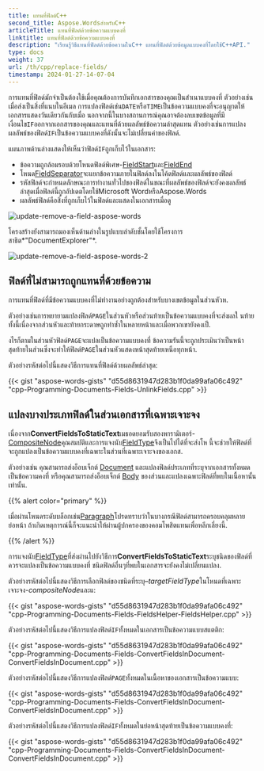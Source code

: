```yaml
---
title: แทนที่ฟิลด์C++
second_title: Aspose.WordsสำหรับC++
articleTitle: แทนที่ฟิลด์ด้วยข้อความแบบคงที่
linktitle: แทนที่ฟิลด์ด้วยข้อความแบบคงที่
description: "เรียนรู้วิธีแทนที่ฟิลด์ด้วยข้อความในC++ แทนที่ฟิลด์ด้วยข้อมูลแบบคงที่โดยใช้C++API."
type: docs
weight: 37
url: /th/cpp/replace-fields/
timestamp: 2024-01-27-14-07-04
---
```


การแทนที่ฟิลด์มักจำเป็นต้องใช้เมื่อคุณต้องการบันทึกเอกสารของคุณเป็นสำเนาแบบคงที่ ตัวอย่างเช่นเมื่อส่งเป็นสิ่งที่แนบในอีเมล การแปลงฟิลด์เช่น`DATE`หรือ`TIME`เป็นข้อความแบบคงที่จะอนุญาตให้เอกสารแสดงวันเดียวกันกับเมื่อ นอกจากนี้ในบางสถานการณ์คุณอาจต้องลบเขตข้อมูลที่มีเงื่อนไข`IF`ออกจากเอกสารของคุณและแทนที่ด้วยผลลัพธ์ข้อความล่าสุดแทน ตัวอย่างเช่นการแปลงผลลัพธ์ของฟิลด์`IF`เป็นข้อความแบบคงที่ดังนั้นจะไม่เปลี่ยนค่าของฟิลด์.

แผนภาพด้านล่างแสดงให้เห็นว่าฟิลด์`IF`ถูกเก็บไว้ในเอกสาร:

* ข้อความถูกล้อมรอบด้วยโหนดฟิลด์พิเศษ-[FieldStart](https://reference.aspose.com/words/cpp/aspose.words.fields/field/get_fieldstart/)และ[FieldEnd](https://reference.aspose.com/words/cpp/aspose.words.fields/field/get_fieldend/)
* โหนด[FieldSeparator](https://reference.aspose.com/words/cpp/aspose.words.fields/field/get_separator/)จะแยกข้อความภายในฟิลด์ลงในโค้ดฟิลด์และผลลัพธ์ของฟิลด์
* รหัสฟิลด์จะกำหนดลักษณะการทำงานทั่วไปของฟิลด์ในขณะที่ผลลัพธ์ของฟิลด์จะยังคงผลลัพธ์ล่าสุดเมื่อฟิลด์นี้ถูกอัปเดตโดยใช้Microsoft WordหรือAspose.Words
* ผลลัพธ์ฟิลด์คือสิ่งที่ถูกเก็บไว้ในฟิลด์และแสดงในเอกสารเมื่อดู

![update-remove-a-field-aspose-words](updating-and-removing-a-field-1.png)

โครงสร้างยังสามารถมองเห็นด้านล่างในรูปแบบลำดับชั้นโดยใช้โครงการสาธิต*"DocumentExplorer"*.

![update-remove-a-field-aspose-words-2](updating-and-removing-a-field-2.png)

## ฟิลด์ที่ไม่สามารถถูกแทนที่ด้วยข้อความ

การแทนที่ฟิลด์ที่มีข้อความแบบคงที่ไม่ทำงานอย่างถูกต้องสำหรับบางเขตข้อมูลในส่วนหัวห.

ตัวอย่างเช่นการพยายามแปลงฟิลด์`PAGE`ในส่วนหัวหรือส่วนท้ายเป็นข้อความแบบคงที่จะส่งผลใ นท้ายทั้งนี้เนื่องจากส่วนหัวและท้ายกระดาษถูกทำซ้ำในหลายหน้าและเมื่อพวกเขายังคงเป็.

งไรก็ตามในส่วนหัวฟิลด์`PAGE`จะแปลเป็นข้อความแบบคงที่ ข้อความรันนี้จะถูกประเมินว่าเป็นหน้าสุดท้ายในส่วนซึ่งจะทำให้ฟิลด์`PAGE`ในส่วนหัวแสดงหน้าสุดท้ายเหนือทุกหน้า.

ตัวอย่างรหัสต่อไปนี้แสดงวิธีการแทนที่ฟิลด์ด้วยผลลัพธ์ล่าสุด:

{{< gist "aspose-words-gists" "d55d8631947d283b1f0da99afa06c492" "cpp-Programming-Documents-Fields-UnlinkFields.cpp" >}}

## แปลงบางประเภทฟิลด์ในส่วนเอกสารที่เฉพาะเจาะจง

เนื่องจาก**ConvertFieldsToStaticText**เมธอดยอมรับสองพารามิเตอร์-[CompositeNode](https://reference.aspose.com/words/cpp/aspose.words/compositenode/)คุณสมบัติและการแจงนับ[FieldType](https://reference.aspose.com/words/cpp/aspose.words.fields/fieldtype/)จึงเป็นไปได้ที่จะส่งโห นี้จะช่วยให้ฟิลด์ที่จะถูกแปลงเป็นข้อความแบบคงที่เฉพาะในส่วนที่เฉพาะเจาะจงของเอกส.

ตัวอย่างเช่น คุณสามารถส่งอ็อบเจ็กต์ [Document](https://reference.aspose.com/words/cpp/aspose.words/document/) และแปลงฟิลด์ประเภทที่ระบุจากเอกสารทั้งหมดเป็นข้อความคงที่ หรือคุณสามารถส่งอ็อบเจ็กต์ [Body](https://reference.aspose.com/words/cpp/aspose.words/body/) ของส่วนและแปลงเฉพาะฟิลด์ที่พบในเนื้อหานั้นเท่านั้น.

{{% alert color="primary" %}}

เมื่อผ่านโหนดระดับบล็อกเช่น[Paragraph](https://reference.aspose.com/words/cpp/aspose.words/paragraph/)โปรดทราบว่าในบางกรณีฟิลด์สามารถครอบคลุมหลายย่อหน้า ถ้าเกิดเหตุการณ์นี้ก็จะแนะนำให้ผ่านผู้ปกครองของคอมโพสิตแทนเพื่อหลีกเลี่ยงนี้.

{{% /alert %}}

การแจงนับ[FieldType](https://reference.aspose.com/words/cpp/aspose.words.fields/fieldtype/)ที่ส่งผ่านไปยังวิธีการ**ConvertFieldsToStaticText**ระบุชนิดของฟิลด์ที่ควรจะแปลงเป็นข้อความแบบคงที่ ชนิดฟิลด์อื่นๆที่พบในเอกสารจะยังคงไม่เปลี่ยนแปลง.

ตัวอย่างรหัสต่อไปนี้แสดงวิธีการเลือกฟิลด์ของชนิดที่ระบุ–*targetFieldType*ในโหนดที่เฉพาะเจาะจง-*compositeNode*และแ:

{{< gist "aspose-words-gists" "d55d8631947d283b1f0da99afa06c492" "cpp-Programming-Documents-Fields-FieldsHelper-FieldsHelper.cpp" >}}

ตัวอย่างรหัสต่อไปนี้แสดงวิธีการแปลงฟิลด์`IF`ทั้งหมดในเอกสารเป็นข้อความแบบสแตติก:

{{< gist "aspose-words-gists" "d55d8631947d283b1f0da99afa06c492" "cpp-Programming-Documents-Fields-ConvertFieldsInDocument-ConvertFieldsInDocument.cpp" >}}

ตัวอย่างรหัสต่อไปนี้แสดงวิธีการแปลงฟิลด์`PAGE`ทั้งหมดในเนื้อหาของเอกสารเป็นข้อความแบบ:

{{< gist "aspose-words-gists" "d55d8631947d283b1f0da99afa06c492" "cpp-Programming-Documents-Fields-ConvertFieldsInDocument-ConvertFieldsInDocument.cpp" >}}

ตัวอย่างรหัสต่อไปนี้แสดงวิธีการแปลงฟิลด์`IF`ทั้งหมดในย่อหน้าสุดท้ายเป็นข้อความแบบคงที่:

{{< gist "aspose-words-gists" "d55d8631947d283b1f0da99afa06c492" "cpp-Programming-Documents-Fields-ConvertFieldsInDocument-ConvertFieldsInDocument.cpp" >}}
